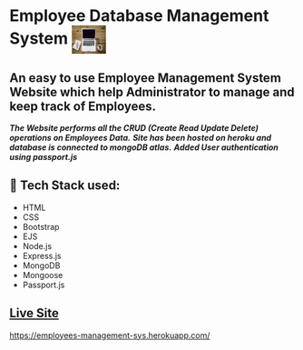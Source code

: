 # Employee Database Management System     <img align="center" width="60" height="50" src="public/img/icon.jpg">
## An easy to use Employee Management System Website which help Administrator to manage and keep track of Employees. 
***The Website performs all the CRUD (Create Read Update Delete) operations on Employees Data.***
***Site has been hosted on heroku and database is connected to mongoDB atlas.***
***Added User authentication using passport.js***
## :rocket: Tech Stack used: 
- HTML
- CSS
- Bootstrap
- EJS
- Node.js
- Express.js
- MongoDB
- Mongoose
- Passport.js
 


## [Live Site](https://employees-management-sys.herokuapp.com/)
https://employees-management-sys.herokuapp.com/
